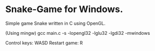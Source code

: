 # Snake-Game for Windows.
Simple game Snake written in C using OpenGL.


(Using mingw)
gcc main.c -s  -lopengl32 -lglu32 -lgdi32 -mwindows



Control keys: WASD
Restart game: R
